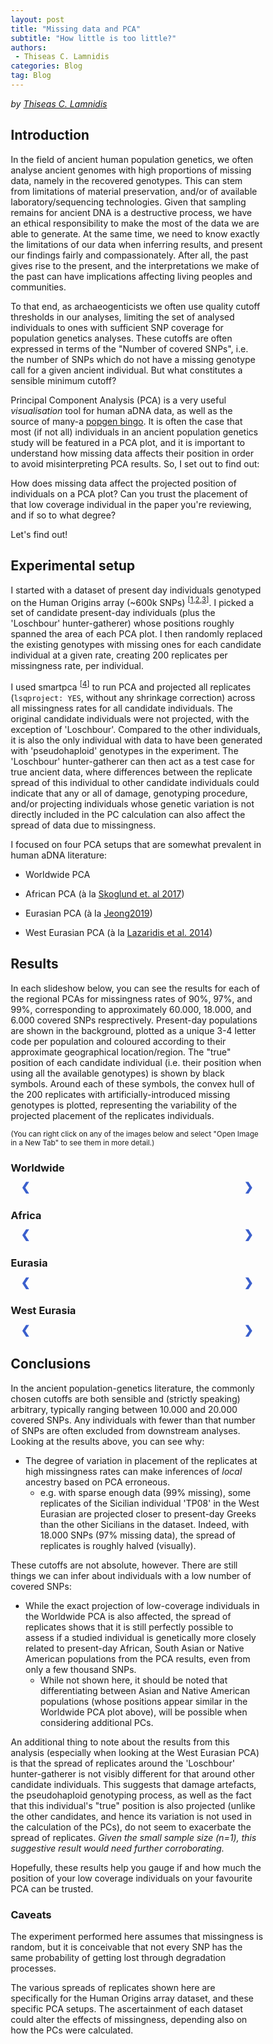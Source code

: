 ```yaml
---
layout: post
title: "Missing data and PCA"
subtitle: "How little is too little?"
authors:
 - Thiseas C. Lamnidis
categories: Blog
tag: Blog
---
```


_by [Thiseas C. Lamnidis](https://www.eva.mpg.de/archaeogenetics/staff/thiseas-christos-lamnidis/)_

## Introduction

In the field of ancient human population genetics, we often analyse ancient genomes with high proportions of missing data, namely in the recovered genotypes.
This can stem from limitations of material preservation, and/or of available laboratory/sequencing technologies.
Given that sampling remains for ancient DNA is a destructive process, we have an ethical responsibility to make the most of the data we are able to generate.
At the same time, we need to know exactly the limitations of our data when inferring results, and present our findings fairly and compassionately.
After all, the past gives rise to the present, and the interpretations we make of the past can have implications affecting living peoples and communities.

To that end, as archaeogenticists we often use quality cutoff thresholds in our analyses, limiting the set of analysed individuals to ones with sufficient SNP coverage for population genetics analyses.
These cutoffs are often expressed in terms of the "Number of covered SNPs", i.e. the number of SNPs which do not have a missing genotype call for a given ancient individual.
But what constitutes a sensible minimum cutoff?

Principal Component Analysis (PCA) is a very useful _visualisation_ tool for human aDNA data, as well as the source of many-a [popgen bingo](https://ancientpopgen-bingo.firebaseapp.com/?game=ancientpopgen-bingo).
It is often the case that most (if not all) individuals in an ancient population genetics study will be featured in a PCA plot, and it is important to understand how missing data affects their position in order to avoid misinterpreting PCA results.
So, I set out to find out:

How does missing data affect the projected position of individuals on a PCA plot?
Can you trust the placement of that low coverage individual in the paper you're reviewing, and if so to what degree?

Let's find out!

## Experimental setup

I started with a dataset of present day individuals genotyped on the Human Origins array (\~600k SNPs) <sup>[[1](http://dx.doi.org/10.1534/genetics.112.145037),[2](http://dx.doi.org/10.1038/nature13673),[3](https://doi.org/10.1038/s41559-019-0878-2)]</sup>.
I picked a set of candidate present-day individuals (plus the 'Loschbour' hunter-gatherer) whose positions roughly spanned the area of each PCA plot.
I then randomly replaced the existing genotypes with missing ones for each candidate individual at a given rate, creating 200 replicates per missingness rate, per individual.

I used smartpca <sup>[[4](http://dx.doi.org/10.1371/journal.pgen.0020190)]</sup> to run PCA and projected all replicates (`lsqproject: YES`, without any shrinkage correction) across all missingness rates for all candidate individuals.
The original candidate individuals were not projected, with the exception of 'Loschbour'.
Compared to the other individuals, it is also the only individual with data to have been generated with 'pseudohaploid' genotypes in the experiment.
The 'Loschbour' hunter-gatherer can then act as a test case for true ancient data, where differences between the replicate spread of this individual to other candidate individuals could indicate that any or all of damage, genotyping procedure, and/or projecting individuals whose genetic variation is not directly included in the PC calculation can also affect the spread of data due to missingness.

I focused on four PCA setups that are somewhat prevalent in human aDNA literature:

-   Worldwide PCA

-   African PCA (à la [Skoglund et. al 2017](http://dx.doi.org/10.1016/j.cell.2017.08.049))

-   Eurasian PCA (à la [Jeong2019](https://doi.org/10.1038/s41559-019-0878-2))

-   West Eurasian PCA (à la [Lazaridis et al. 2014](http://dx.doi.org/10.1038/nature13673))

## Results

In each slideshow below, you can see the results for each of the regional PCAs for missingness rates of 90%, 97%, and 99%, corresponding to approximately 60.000, 18.000, and 6.000 covered SNPs resprectively.
Present-day populations are shown in the background, plotted as a unique 3-4 letter code per population and coloured according to their approximate geographical location/region.
The "true" position of each candidate individual (i.e. their position when using all the available genotypes) is shown by black symbols.
Around each of these symbols, the convex hull of the 200 replicates with artificially-introduced missing genotypes is plotted, representing the variability of the projected placement of the replicates individuals.

<sup>(You can right click on any of the images below and select "Open Image in a New Tab" to see them in more detail.)</sup>

### Worldwide

<!-- Slideshow container -->
<div class="slideshow-container">

  <!-- Full-width images with number and caption text -->
  <div class="mySlides slide0 fade">
    <div class="numbertext">1 / 3</div>
    <img src="{{ "/assets/media/event_images/2024-04-15-blog/Worldwide.m0.9.png" | relative_url }}" style="width:90%">
    <br>
    <div class="text">Spread of replicates with 90% of genotypes replaced by missing data (~ 60.000 SNPs left).</div>
  </div>

  <div class="mySlides slide0 fade">
    <div class="numbertext">2 / 3</div>
    <img src="{{ "/assets/media/event_images/2024-04-15-blog/Worldwide.m0.97.png" | relative_url }}" style="width:90%">
   <br>
    <div class="text">Spread of replicates with 97% of genotypes replaced by missing data (~ 18.000 SNPs left).</div>
  </div>

  <div class="mySlides slide0 fade">
    <div class="numbertext">3 / 3</div>
    <img src="{{ "/assets/media/event_images/2024-04-15-blog/Worldwide.m0.99.png" | relative_url }}" style="width:90%">
   <br>
    <div class="text">Spread of replicates with 99% of genotypes replaced by missing data (~ 6.000 SNPs left).</div>
  </div>

  <!-- Next and previous buttons -->
  <a class="prev" onclick="plusSlides(-1, 0)">&#10094;</a>
  <a class="next" onclick="plusSlides(1, 0)">&#10095;</a>
</div>
<br>

### Africa

<!-- Slideshow container -->
<div class="slideshow-container">

  <!-- Full-width images with number and caption text -->
  <div class="mySlides slide3 fade">
    <div class="numbertext">1 / 3</div>
    <img src="{{ "/assets/media/event_images/2024-04-15-blog/Africa.m0.9.png" | relative_url }}" style="width:90%">
    <br>
    <div class="text">Spread of replicates with 90% of genotypes replaced by missing data (~ 60.000 SNPs left).</div>
  </div>

  <div class="mySlides slide3 fade">
    <div class="numbertext">2 / 3</div>
    <img src="{{ "/assets/media/event_images/2024-04-15-blog/Africa.m0.97.png" | relative_url }}" style="width:90%">
   <br>
    <div class="text">Spread of replicates with 97% of genotypes replaced by missing data (~ 18.000 SNPs left).</div>
  </div>

  <div class="mySlides slide3 fade">
    <div class="numbertext">3 / 3</div>
    <img src="{{ "/assets/media/event_images/2024-04-15-blog/Africa.m0.99.png" | relative_url }}" style="width:90%">
   <br>
    <div class="text">Spread of replicates with 99% of genotypes replaced by missing data (~ 6.000 SNPs left).</div>
  </div>

  <!-- Next and previous buttons -->
  <a class="prev" onclick="plusSlides(-1, 3)">&#10094;</a>
  <a class="next" onclick="plusSlides(1, 3)">&#10095;</a>
</div>
<br>

### Eurasia

<!-- Slideshow container -->
<div class="slideshow-container">

  <!-- Full-width images with number and caption text -->
  <div class="mySlides slide1 fade">
    <div class="numbertext">1 / 3</div>
    <img src="{{ "/assets/media/event_images/2024-04-15-blog/Eurasia.m0.9.png" | relative_url }}" style="width:90%">
    <br>
    <div class="text">Spread of replicates with 90% of genotypes replaced by missing data (~ 60.000 SNPs left).</div>
  </div>

  <div class="mySlides slide1 fade">
    <div class="numbertext">2 / 3</div>
    <img src="{{ "/assets/media/event_images/2024-04-15-blog/Eurasia.m0.97.png" | relative_url }}" style="width:90%">
   <br>
    <div class="text">Spread of replicates with 97% of genotypes replaced by missing data (~ 18.000 SNPs left).</div>
  </div>

  <div class="mySlides slide1 fade">
    <div class="numbertext">3 / 3</div>
    <img src="{{ "/assets/media/event_images/2024-04-15-blog/Eurasia.m0.99.png" | relative_url }}" style="width:90%">
   <br>
    <div class="text">Spread of replicates with 99% of genotypes replaced by missing data (~ 6.000 SNPs left).</div>
  </div>

  <!-- Next and previous buttons -->
  <a class="prev" onclick="plusSlides(-1, 1)">&#10094;</a>
  <a class="next" onclick="plusSlides(1, 1)">&#10095;</a>
</div>
<br>

### West Eurasia

<!-- Slideshow container -->
<div class="slideshow-container">

  <!-- Full-width images with number and caption text -->
  <div class="mySlides slide2 fade">
    <div class="numbertext">1 / 3</div>
    <img src="{{ "/assets/media/event_images/2024-04-15-blog/WestEurasia.m0.9.png" | relative_url }}" style="width:90%">
    <br>
    <div class="text">Spread of replicates with 90% of genotypes replaced by missing data (~ 60.000 SNPs left).</div>
  </div>

  <div class="mySlides slide2 fade">
    <div class="numbertext">2 / 3</div>
    <img src="{{ "/assets/media/event_images/2024-04-15-blog/WestEurasia.m0.97.png" | relative_url }}" style="width:90%">
   <br>
    <div class="text">Spread of replicates with 97% of genotypes replaced by missing data (~ 18.000 SNPs left).</div>
  </div>

  <div class="mySlides slide2 fade">
    <div class="numbertext">3 / 3</div>
    <img src="{{ "/assets/media/event_images/2024-04-15-blog/WestEurasia.m0.99.png" | relative_url }}" style="width:90%">
   <br>
    <div class="text">Spread of replicates with 99% of genotypes replaced by missing data (~ 6.000 SNPs left).</div>
  </div>

  <!-- Next and previous buttons -->
  <a class="prev" onclick="plusSlides(-1, 2)">&#10094;</a>
  <a class="next" onclick="plusSlides(1, 2)">&#10095;</a>
</div>
<br>

## Conclusions

In the ancient population-genetics literature, the commonly chosen cutoffs are both sensible and (strictly speaking) arbitrary, typically ranging between 10.000 and 20.000 covered SNPs.
Any individuals with fewer than that number of SNPs are often excluded from downstream analyses.
Looking at the results above, you can see why:

 - The degree of variation in placement of the replicates at high missingness rates can make inferences of _local_ ancestry based on PCA erroneous.
    - e.g. with sparse enough data (99% missing), some replicates of the Sicilian individual 'TP08' in the West Eurasian are projected closer to present-day Greeks than the other Sicilians in the dataset. Indeed, with 18.000 SNPs (97% missing data), the spread of replicates is roughly halved (visually).

These cutoffs are not absolute, however. There are still things we can infer about individuals with a low number of covered SNPs:

 - While the exact projection of low-coverage individuals in the Worldwide PCA is also affected, the spread of replicates shows that it is still perfectly possible to assess if a studied individual is genetically more closely related to present-day African, South Asian or Native American populations from the PCA results, even from only a few thousand SNPs.
   - While not shown here, it should be noted that differentiating between Asian and Native American populations (whose positions appear similar in the Worldwide PCA plot above), will be possible when considering additional PCs. 

An additional thing to note about the results from this analysis (especially when looking at the West Eurasian PCA) is that the spread of replicates around the 'Loschbour' hunter-gatherer is not visibly different for that around other candidate individuals. 
This suggests that damage artefacts, the pseudohaploid genotyping process, as well as the fact that this individual's "true" position is also projected (unlike the other candidates, and hence its variation is not used in the calculation of the PCs), do not seem to exacerbate the spread of replicates. <i>Given the small sample size (n=1), this suggestive result would need further corroborating.</i>

Hopefully, these results help you gauge if and how much the position of your low coverage individuals on your favourite PCA can be trusted.

### Caveats

The experiment performed here assumes that missingness is random, but it is conceivable that not every SNP has the same probability of getting lost through degradation processes.

The various spreads of replicates shown here are specifically for the Human Origins array dataset, and these specific PCA setups.
The ascertainment of each dataset could alter the effects of missingness, depending also on how the PCs were calculated.

<!-- CSS for plot slideshow. See: https://www.w3schools.com/howto/howto_js_slideshow.asp-->
<style>
* {box-sizing:border-box}
img {vertical-align: middle;}

/* Slideshow container */
.slideshow-container {
  max-width: 1000px;
  position: relative;
  margin: auto;
}

/* Hide the images by default */
.mySlides {
  display: none;
}

/* Next & previous buttons */
.prev, .next {
  cursor: pointer;
  position: absolute;
  top: 50%;
  width: auto;
  margin-top: -22px;
  padding: 16px;
  color:  #3A5FCD;
  font-weight: bold;
  font-size: 18px;
  transition: 0.6s ease;
  border-radius: 0 3px 3px 0;
  user-select: none;
}

/* Position the "next button" to the right */
.next {
  right: 0;
  border-radius: 3px 0 0 3px;
}

/* On hover, add a black background color with a little bit see-through */
.prev:hover, .next:hover {
  background-color: rgba(0,0,0,0.8);
}

/* Caption text */
.text {
  color: black;
  font-size: 15px;
  padding: 0px 12px;
  position: absolute;
  bottom: 8px;
  width: 100%;
  text-align: center;
}

/* Number text (1/3 etc) */
.numbertext {
  color: #f2f2f2;
  font-size: 12px;
  padding: 8px 12px;
  position: absolute;
  top: 0;
}

/* The dots/bullets/indicators */
.dot {
  cursor: pointer;
  height: 15px;
  width: 15px;
  margin: 0 2px;
  background-color: #bbb;
  border-radius: 50%;
  display: inline-block;
  transition: background-color 0.6s ease;
}

.active, .dot:hover {
  background-color: #717171;
}

/* Fading animation */
.fade {
  animation-name: fade;
  animation-duration: 1.5s;
}

@keyframes fade {
  from {opacity: .4}
  to {opacity: 1}
}
</style>

<!-- Javascript for plot slideshows. See: https://www.w3schools.com/howto/howto_js_slideshow.asp-->
<script>
var slideIndex = [1,1,1,1];
var slideId = ["slide0", "slide1", "slide2", "slide3"]
showSlides(1, 0);
showSlides(1, 1);
showSlides(1, 2);
showSlides(1, 3);

function plusSlides(n, no) {
  showSlides(slideIndex[no] += n, no);
}

function showSlides(n, no) {
  var i;
  var x = document.getElementsByClassName(slideId[no]);
  if (n > x.length) {slideIndex[no] = 1}    
  if (n < 1) {slideIndex[no] = x.length}
  for (i = 0; i < x.length; i++) {
     x[i].style.display = "none";  
  }
  x[slideIndex[no]-1].style.display = "block";  
}
</script>